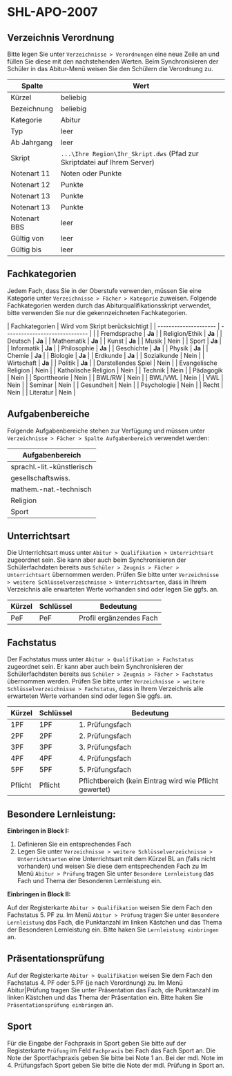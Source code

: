 # SHL-APO-2007

## Verzeichnis Verordnung

Bitte legen Sie unter ```Verzeichnisse > Verordnungen``` eine neue Zeile an und füllen Sie diese mit den nachstehenden Werten. Beim Synchronisieren der Schüler in das Abitur-Menü weisen Sie den Schülern die Verordnung zu.

| Spalte       | Wert                                                                         |
| ------------ | ---------------------------------------------------------------------------- |
| Kürzel       | beliebig                                                                     |
| Bezeichnung  | beliebig                                                                     |
| Kategorie    | Abitur                                                                       |
| Typ          | leer                                                                         |
| Ab Jahrgang  | leer                                                                         |
| Skript       | ```...\Ihre Region\Ihr_Skript.dws``` (Pfad zur Skriptdatei auf Ihrem Server) |
| Notenart 11  | Noten oder Punkte                                                            |
| Notenart 12  | Punkte                                                                       |
| Notenart 13  | Punkte                                                                       |
| Notenart 13  | Punkte                                                                       |
| Notenart BBS | leer                                                                         |
| Gültig von   | leer                                                                         |
| Gültig bis   | leer                                                                         |

## Fachkategorien

Jedem Fach, dass Sie in der Oberstufe verwenden, müssen Sie eine Kategorie unter ```Verzeichnisse > Fächer > Kategorie``` zuweisen.
Folgende Fachkategorien werden durch das Abiturqualifikationsskript verwendet, bitte verwenden Sie nur die gekennzeichneten Fachkategorien.

| Fachkategorien        | Wird vom Skript berücksichtigt |
| --------------------- | ------------------------------ |  |
| Fremdsprache          | **Ja**                         |
| Religion/Ethik        | **Ja**                         |
| Deutsch               | **Ja**                         |
| Mathematik            | **Ja**                         |
| Kunst                 | **Ja**                         |
| Musik                 | Nein                           |
| Sport                 | **Ja**                         |
| Informatik            | **Ja**                         |
| Philosophie           | **Ja**                         |
| Geschichte            | **Ja**                         |
| Physik                | **Ja**                         |
| Chemie                | **Ja**                         |
| Biologie              | **Ja**                         |
| Erdkunde              | **Ja**                         |
| Sozialkunde           | Nein                           |
| Wirtschaft            | **Ja**                         |
| Politik               | **Ja**                         |
| Darstellendes Spiel   | Nein                           |
| Evangelische Religion | Nein                           |
| Katholische Religion  | Nein                           |
| Technik               | Nein                           |
| Pädagogik             | Nein                           |
| Sporttheorie          | Nein                           |
| BWL/RW                | Nein                           |
| BWL/VWL               | Nein                           |
| VWL                   | Nein                           |
| Seminar               | Nein                           |
| Gesundheit            | Nein                           |
| Psychologie           | Nein                           |
| Recht                 | Nein                           |
| Literatur             | Nein                           |

## Aufgabenbereiche

Folgende Aufgabenbereiche stehen zur Verfügung und müssen unter ```Verzeichnisse > Fächer > Spalte Aufgabenbereich``` verwendet werden:

|Aufgabenbereich|
|--|
|sprachl.-lit.-künstlerisch|
|gesellschaftswiss.|
|mathem.-nat.-technisch|
|Religion|
|Sport|

## Unterrichtsart

Die Unterrichtsart muss unter ```Abitur > Qualifikation > Unterrichtsart``` zugeordnet sein. Sie kann aber auch beim Synchronisieren der Schülerfachdaten bereits aus ```Schüler > Zeugnis > Fächer > Unterrichtsart``` übernommen werden. 
Prüfen Sie bitte unter ```Verzeichnisse > weitere Schlüsselverzeichnisse > Unterrichtsarten```,  dass in Ihrem Verzeichnis alle erwarteten Werte vorhanden sind oder legen Sie ggfs. an.

| Kürzel | Schlüssel | Bedeutung               |
| ------ | --------- | ----------------------- |
| PeF    | PeF       | Profil ergänzendes Fach |

## Fachstatus

Der Fachstatus muss unter ```Abitur > Qualifikation > Fachstatus``` zugeordnet sein. Er kann aber auch beim Synchronisieren der Schülerfachdaten bereits aus ```Schüler > Zeugnis > Fächer > Fachstatus``` übernommen werden. 
Prüfen Sie bitte unter ```Verzeichnisse > weitere Schlüsselverzeichnisse > Fachstatus```,  dass in Ihrem Verzeichnis alle erwarteten Werte vorhanden sind oder legen Sie ggfs. an.

| Kürzel  | Schlüssel | Bedeutung                                               |
| ------- | --------- | ------------------------------------------------------- |
| 1PF     | 1PF       | 1. Prüfungsfach                                         |
| 2PF     | 2PF       | 2. Prüfungsfach                                         |
| 3PF     | 3PF       | 3. Prüfungsfach                                         |
| 4PF     | 4PF       | 4. Prüfungsfach                                         |
| 5PF     | 5PF       | 5. Prüfungsfach                                         |
| Pflicht | Pflicht   | Pflichtbereich (kein Eintrag wird wie Pflicht gewertet) |

## Besondere Lernleistung:

**Einbringen in Block I:**

1) Definieren Sie ein entsprechendes Fach
2) Legen Sie unter ```Verzeichnisse > weitere Schlüsselverzeichnisse > Unterrichtsarten``` eine Unterrichtsart mit dem Kürzel BL an (falls nicht vorhanden) und weisen Sie diese dem entsprechenden Fach zu
Im Menü ```Abitur > Prüfung``` tragen Sie unter ```Besondere Lernleistung``` das Fach und Thema der Besonderen Lernleistung ein.

**Einbringen in Block II:**

Auf der Registerkarte ```Abitur > Qualifikation``` weisen Sie dem Fach den Fachstatus 5. PF zu.
Im Menü ```Abitur > Prüfung``` tragen Sie unter ```Besondere Lernleistung``` das Fach, die Punktanzahl im linken Kästchen und das Thema der Besonderen Lernleistung ein. Bitte haken Sie ```Lernleistung einbringen``` an.

## Präsentationsprüfung

Auf der Registerkarte ```Abitur > Qualifikation``` weisen Sie dem Fach den Fachstatus 4. PF oder 5.PF (je nach Verordnung) zu.
Im Menü Abitur|Prüfung tragen Sie unter Präsentation das Fach, die Punktanzahl im linken Kästchen und das Thema der Präsentation ein. Bitte haken Sie ```Präsentationsprüfung einbringen``` an.

## Sport

Für die Eingabe der Fachpraxis in Sport geben Sie bitte auf der Registerkarte ```Prüfung``` im Feld ```Fachpraxis``` bei Fach das Fach Sport an. Die Note der Sportfachpraxis geben Sie bitte bei Note 1 an.
Bei der mdl. Note im 4. Prüfungsfach Sport geben Sie bitte die Note der mdl. Prüfung in Sport an.